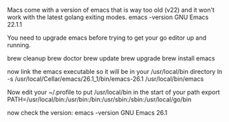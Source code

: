 Macs come with a version of emacs that is way too old (v22) and it won't work with the latest golang exiting modes.
emacs -version
GNU Emacs 22.1.1


You need to upgrade emacs before trying to get your go editor up and running.

brew cleanup
brew doctor
brew update
brew upgrade
brew install emacs

now link the emacs executable so it will be in your /usr/local/bin directory
ln -s /usr/local/Cellar/emacs/26.1_1/bin/emacs-26.1 /usr/local/bin/emacs

Now edit your ~/.profile to put /usr/local/bin in the start of your path
export PATH=/usr/local/bin:/usr/bin:/bin:/usr/sbin:/sbin:/usr/local/go/bin

now check the version:
emacs -version
GNU Emacs 26.1
